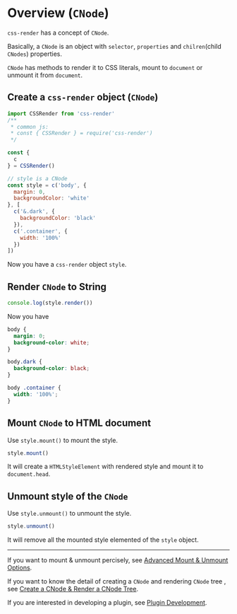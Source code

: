 # Overview (`CNode`)
`css-render` has a concept of `CNode`.

Basically, a `CNode` is an object with `selector`, `properties` and `chilren`(child `CNodes`) properties.

`CNode` has methods to render it to CSS literals, mount to `document` or unmount it from `document`.

## Create a `css-render` object (`CNode`)
```js
import CSSRender from 'css-render'
/**
 * common js:
 * const { CSSRender } = require('css-render')
 */

const {
  c
} = CSSRender()

// style is a CNode
const style = c('body', {
  margin: 0,
  backgroundColor: 'white'
}, [
  c('&.dark', {
    backgroundColor: 'black'
  }),
  c('.container', {
    width: '100%'
  })
])
```
Now you have a `css-render` object `style`.
## Render `CNode` to String
```js
console.log(style.render())
```
Now you have
```css
body {
  margin: 0;
  background-color: white;
}

body.dark {
  background-color: black;
}

body .container {
  width: '100%';
}
```
## Mount `CNode` to HTML document
Use `style.mount()` to mount the style.
```js
style.mount()
```
It will create a `HTMLStyleElement` with rendered style and mount it to `document.head`.
## Unmount style of the `CNode`
Use `style.unmount()` to unmount the style.
```js
style.unmount()
```
It will remove all the mounted style elemented of the `style` object.

---

If you want to mount & unmount percisely, see [Advanced Mount & Unmount Options](https://github.com/07akioni/css-render/blob/master/docs/mount.md).

If you want to know the detail of creating a `CNode` and rendering `CNode` tree , see [Create a CNode & Render a CNode Tree](https://github.com/07akioni/css-render/blob/master/docs/cnode-and-render.md).

If you are interested in developing a plugin, see [Plugin Development](https://github.com/07akioni/css-render/blob/master/docs/plugin-development.md).
